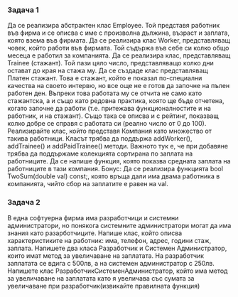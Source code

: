### Задача 1
Да се реализира абстрактен клас Employee. Той представя работник във фирма и се описва с име с произволна дължина, възраст и заплата,
която взема във фирмата. Да се реализира клас Worker, представляващ човек, който работи във фирмата.
Той съдържа във себе си колко общо месеца е работил за компанията. Да се реализира клас, представляващ Trainee (стажант).
Той пази цяло число, представляващо колко дни остават до края на стажа му. Да се създаде клас представляващ Платен стажант.
Това е стажант, който е показал по-специални качества на своето интервю, но все още не е готов да започне на пълен работен ден.
Въпреки това работата му се отчита не само като стажантска, а и също като редовна практика, която ще бъде отчетена, когато започне да работи 
(т.е. притежава функционалностите и на работник, и на стажант). Също така се описва и с рейтинг, показващ колко добре се справя с работата си (реално число от 0 до 100). 
Реализирайте клас, който представя Компания като множество от такива работници. Класът трябва да поддържа addWorker(), addTrainee() и addPaidTrainee() методи.
Важното тук е, че при добавяне трябва да поддържаме колекцията сортирана по заплата на работниците.
Да се напише функция, която показва средната заплата на работниците в тази компания.
Бонус: Да се реализира функцията bool TwoSum(double val) const;, която връща дали има двама работника в компанията, чийто сбор на заплатите е равен на val.

### Задача 2
В една софтуерна фирма има разработчици и системни администратори, но понякога системните администратори могат да има знания като разарботчиците.
Напише клас, който описва характеристиките на работник: има, телефон, адрес, години стаж, заплата. Напишете два класа Разработчик и Системен Администратор, 
които имат метод за увеличаване на заплатата. На разработчик заплатата се вдига с 500лв, а на системен администратор с 250лв. 
Напишете клас РазработчикСистеменАдминистратор, който има метод за увеличаване на заплатата като я увеличава със сумата за увеличаване
при разработчик(извикайте правилната функция)
